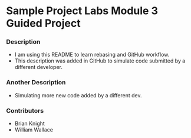 # Sample Project Labs Module 3 Guided Project

### Description
- I am using this README to learn rebasing and GitHub workflow.
- This description was added in GitHub to simulate code submitted by a different developer.

### Another Description
- Simulating more new code added by a different dev.

### Contributors
- Brian Knight
- William Wallace